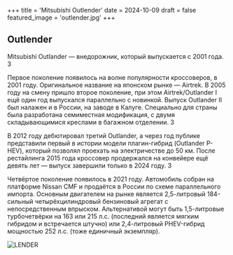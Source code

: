 +++
title = 'Mitsubishi Outlender'
date = 2024-10-09
draft = false
featured_image = 'outlender.jpg'
+++
## Outlender
Mitsubishi Outlander — внедорожник, который выпускается с 2001 года. 3

Первое поколение появилось на волне популярности кроссоверов, в 2001 году. Оригинальное название на японском рынке — Airtrek. В 2005 году на смену пришло второе поколение, при этом Airtrek/Outlander I ещё один год выпускался параллельно с новинкой. Выпуск Outlander II был налажен и в России, на заводе в Калуге. Специально для страны была разработана семиместная модификация, с двумя складывающимися креслами в багажном отделении. 3

В 2012 году дебютировал третий Outlander, а через год публике представили первый в истории модели плагин-гибрид (Outlander P-HEV), который позволял проехать на электричестве до 50 км. После рестайлинга 2015 года кроссовер продержался на конвейере ещё девять лет — выпуск завершили только в 2024 году. 3

Четвёртое поколение появилось в 2021 году. Автомобиль собран на платформе Nissan CMF и продаётся в России по схеме параллельного импорта. Основным двигателем на рынке является 2,5-литровый 184-сильный четырёхцилиндровый бензиновый агрегат с непосредственным впрыском. Альтернативой могут быть 1,5-литровые турбочетвёрки на 163 или 215 л.с. (последний является мягким гибридом и встречается штучно) или 2,4-литровый PHEV-гибрид мощностью 252 л.с. (тоже единичный экземпляр). 

![LENDER](https://main-cdn.sbermegamarket.ru/big1/hlr-system/17/22/11/58/55/69/100013217239b0.jpg)